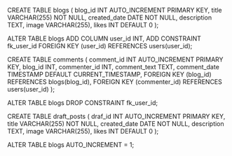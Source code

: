 CREATE TABLE blogs (
    blog_id INT AUTO_INCREMENT PRIMARY KEY,
    title VARCHAR(255) NOT NULL,
    created_date DATE NOT NULL,
    description TEXT,
    image VARCHAR(255),
    likes INT DEFAULT 0
);

ALTER TABLE blogs 
ADD COLUMN user_id INT,
ADD CONSTRAINT fk_user_id
    FOREIGN KEY (user_id) 
    REFERENCES users(user_id);


CREATE TABLE comments (
    comment_id INT AUTO_INCREMENT PRIMARY KEY,
    blog_id INT,
    commenter_id INT,
    comment_text TEXT,
    comment_date TIMESTAMP DEFAULT CURRENT_TIMESTAMP,
    FOREIGN KEY (blog_id) REFERENCES blogs(blog_id),
    FOREIGN KEY (commenter_id) REFERENCES users(user_id)
);


ALTER TABLE blogs 
DROP CONSTRAINT fk_user_id;

CREATE TABLE draft_posts (
    draf_id INT AUTO_INCREMENT PRIMARY KEY,
    title VARCHAR(255) NOT NULL,
    created_date DATE NOT NULL,
    description TEXT,
    image VARCHAR(255),
    likes INT DEFAULT 0
);

ALTER TABLE blogs AUTO_INCREMENT = 1;
